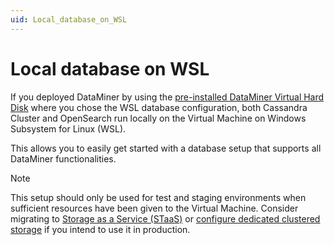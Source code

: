 ```yaml
---
uid: Local_database_on_WSL
---
```


# Local database on WSL

If you deployed DataMiner by using the [pre-installed DataMiner Virtual Hard Disk](xref:Using_a_pre_installed_DataMiner_VHDX) where you chose the WSL database configuration, both Cassandra Cluster and OpenSearch run locally on the Virtual Machine on Windows Subsystem for Linux (WSL).

This allows you to easily get started with a database setup that supports all DataMiner functionalities.

> [!NOTE]
> This setup should only be used for test and staging environments when sufficient resources have been given to the Virtual Machine. Consider migrating to [Storage as a Service (STaaS)](xref:STaaS) or [configure dedicated clustered storage](xref:Configuring_dedicated_clustered_storage) if you intend to use it in production.
